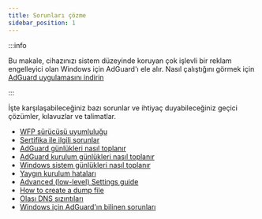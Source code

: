 ```yaml
---
title: Sorunları çözme
sidebar_position: 1
---
```


:::info

Bu makale, cihazınızı sistem düzeyinde koruyan çok işlevli bir reklam engelleyici olan Windows için AdGuard'ı ele alır. Nasıl çalıştığını görmek için [AdGuard uygulamasını indirin](https://agrd.io/download-kb-adblock)

:::

İşte karşılaşabileceğiniz bazı sorunlar ve ihtiyaç duyabileceğiniz geçici çözümler, kılavuzlar ve talimatlar.

- [WFP sürücüsü uyumluluğu](/adguard-for-windows/solving-problems/wfp-driver/)
- [Sertifika ile ilgili sorunlar](/adguard-for-windows/solving-problems/connection-not-trusted/)
- [AdGuard günlükleri nasıl toplanır](/adguard-for-windows/solving-problems/adguard-logs/)
- [AdGuard kurulum günlükleri nasıl toplanır](/adguard-for-windows/solving-problems/installation-logs/)
- [Windows sistem günlükleri nasıl toplanır](/adguard-for-windows/solving-problems/system-logs/)
- [Yaygın kurulum hataları](/adguard-for-windows/solving-problems/common-installer-errors/)
- [Advanced (low-level) Settings guide](/adguard-for-windows/solving-problems/low-level-settings/)
- [How to create a dump file](/adguard-for-windows/solving-problems/dump-file/)
- [Olası DNS sızıntıları](/adguard-for-windows/solving-problems/dns-leaks/)
- [Windows için AdGuard'ın bilinen sorunları](/adguard-for-windows/solving-problems/known-issues/)
